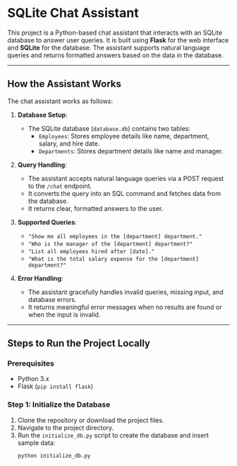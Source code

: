 # SQLite Chat Assistant

This project is a Python-based chat assistant that interacts with an SQLite database to answer user queries. It is built using **Flask** for the web interface and **SQLite** for the database. The assistant supports natural language queries and returns formatted answers based on the data in the database.

---

## How the Assistant Works

The chat assistant works as follows:

1. **Database Setup**:
   - The SQLite database (`database.db`) contains two tables:
     - `Employees`: Stores employee details like name, department, salary, and hire date.
     - `Departments`: Stores department details like name and manager.

2. **Query Handling**:
   - The assistant accepts natural language queries via a POST request to the `/chat` endpoint.
   - It converts the query into an SQL command and fetches data from the database.
   - It returns clear, formatted answers to the user.

3. **Supported Queries**:
   - `"Show me all employees in the [department] department."`
   - `"Who is the manager of the [department] department?"`
   - `"List all employees hired after [date]."`
   - `"What is the total salary expense for the [department] department?"`

4. **Error Handling**:
   - The assistant gracefully handles invalid queries, missing input, and database errors.
   - It returns meaningful error messages when no results are found or when the input is invalid.

---

## Steps to Run the Project Locally

### Prerequisites
- Python 3.x
- Flask (`pip install flask`)

### Step 1: Initialize the Database
1. Clone the repository or download the project files.
2. Navigate to the project directory.
3. Run the `initialize_db.py` script to create the database and insert sample data:
   ```bash
   python initialize_db.py
